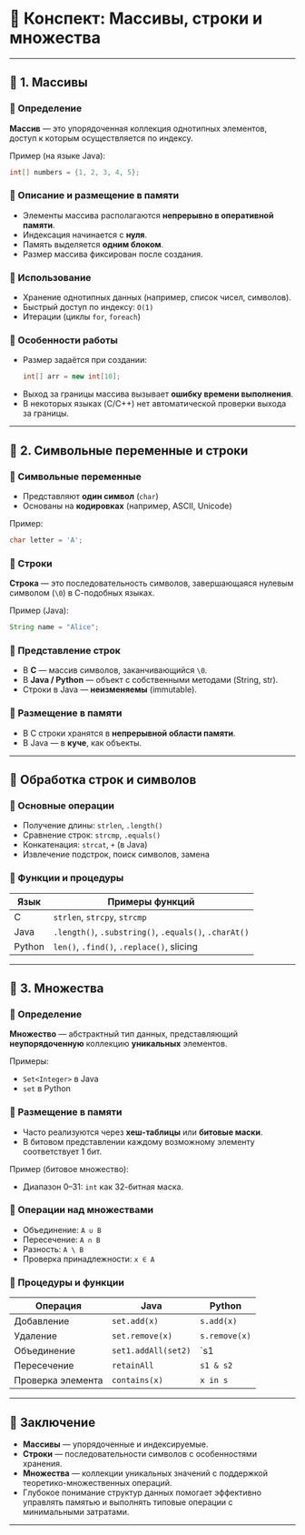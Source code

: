 
# 📘 Конспект: Массивы, строки и множества

---

## 🔷 1. Массивы

### 🔹 Определение

**Массив** — это упорядоченная коллекция однотипных элементов, доступ к которым осуществляется по индексу.

Пример (на языке Java):
```java
int[] numbers = {1, 2, 3, 4, 5};
```

### 🔹 Описание и размещение в памяти

- Элементы массива располагаются **непрерывно в оперативной памяти**.
- Индексация начинается с **нуля**.
- Память выделяется **одним блоком**.
- Размер массива фиксирован после создания.

### 🔹 Использование

- Хранение однотипных данных (например, список чисел, символов).
- Быстрый доступ по индексу: `O(1)`
- Итерации (циклы `for`, `foreach`)

### 🔹 Особенности работы

- Размер задаётся при создании:
  ```java
  int[] arr = new int[10];
  ```
- Выход за границы массива вызывает **ошибку времени выполнения**.
- В некоторых языках (C/C++) нет автоматической проверки выхода за границы.

---

## 🔷 2. Символьные переменные и строки

### 🔹 Символьные переменные

- Представляют **один символ** (`char`)
- Основаны на **кодировках** (например, ASCII, Unicode)

Пример:
```java
char letter = 'A';
```

### 🔹 Строки

**Строка** — это последовательность символов, завершающаяся нулевым символом (`\0`) в С-подобных языках.

Пример (Java):
```java
String name = "Alice";
```

### 🔹 Представление строк

- В **C** — массив символов, заканчивающийся `\0`.
- В **Java / Python** — объект с собственными методами (String, str).
- Строки в Java — **неизменяемы** (immutable).

### 🔹 Размещение в памяти

- В C строки хранятся в **непрерывной области памяти**.
- В Java — в **куче**, как объекты.

---

## 🔹 Обработка строк и символов

### 📌 Основные операции

- Получение длины: `strlen`, `.length()`
- Сравнение строк: `strcmp`, `.equals()`
- Конкатенация: `strcat`, `+` (в Java)
- Извлечение подстрок, поиск символов, замена

### 📌 Функции и процедуры

| Язык  | Примеры функций          |
|-------|--------------------------|
| C     | `strlen`, `strcpy`, `strcmp` |
| Java  | `.length()`, `.substring()`, `.equals()`, `.charAt()` |
| Python| `len()`, `.find()`, `.replace()`, slicing |

---

## 🔷 3. Множества

### 🔹 Определение

**Множество** — абстрактный тип данных, представляющий **неупорядоченную** коллекцию **уникальных** элементов.

Примеры:
- `Set<Integer>` в Java
- `set` в Python

### 🔹 Размещение в памяти

- Часто реализуются через **хеш-таблицы** или **битовые маски**.
- В битовом представлении каждому возможному элементу соответствует 1 бит.

Пример (битовое множество):
- Диапазон 0–31: `int` как 32-битная маска.

### 🔹 Операции над множествами

- Объединение: `A ∪ B`
- Пересечение: `A ∩ B`
- Разность: `A \ B`
- Проверка принадлежности: `x ∈ A`

### 🔹 Процедуры и функции

| Операция          | Java              | Python           |
|-------------------|-------------------|------------------|
| Добавление        | `set.add(x)`      | `s.add(x)`       |
| Удаление          | `set.remove(x)`   | `s.remove(x)`    |
| Объединение       | `set1.addAll(set2)` | `s1 | s2`      |
| Пересечение       | `retainAll`       | `s1 & s2`         |
| Проверка элемента | `contains(x)`     | `x in s`         |

---

## 🧠 Заключение

- **Массивы** — упорядоченные и индексируемые.
- **Строки** — последовательности символов с особенностями хранения.
- **Множества** — коллекции уникальных значений с поддержкой теоретико-множественных операций.
- Глубокое понимание структур данных помогает эффективно управлять памятью и выполнять типовые операции с минимальными затратами.

---
